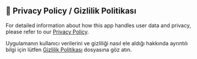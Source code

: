 ## 📜 Privacy Policy / Gizlilik Politikası

For detailed information about how this app handles user data and privacy, please refer to our [Privacy Policy](PRIVACY_POLICY.md).

Uygulamanın kullanıcı verilerini ve gizliliği nasıl ele aldığı hakkında ayrıntılı bilgi için lütfen [Gizlilik Politikası](PRIVACY_POLICY.md) dosyasına göz atın.
